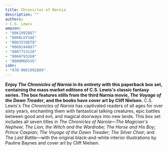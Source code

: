 ```yaml
---
title: Chronicles of Narnia
description: ""
authors:
- C.S. Lewis
amazon:
- "0061992887"
- "B008LUYSAE"
- "B0835YQDTQ"
- "0060244887"
- "0007753128"
- "0060793260"
- "B00QMODSVG"
isbn:
- "978-0061992889"
---
```

__Enjoy _The Chronicles of Narnia_ in its entirety with this paperback box set, containing the mass market editions of C.S. Lewis's classic fantasy series. The box features stills from the third Narnia movie, _The Voyage of the Dawn Treader_, and the books have cover art by Cliff Nielsen.__
C.S. Lewis's _The Chronicles of Narnia_ has captivated readers of all ages for over sixty years, enchanting them with fantastical talking creatures, epic battles between good and evil, and magical doorways into new lands. 
This box set includes all seven titles in _The Chronicles of Narnia_—_The Magician's Nephew_; _The Lion, the Witch and the Wardrobe;_ _The Horse and His Boy_; _Prince Caspian_; _The Voyage of the Dawn Treader_; _The Silver Chair_; and _The Last Battle_—with the original black-and-white interior illustrations by Pauline Baynes and cover art by Cliff Nielsen.
